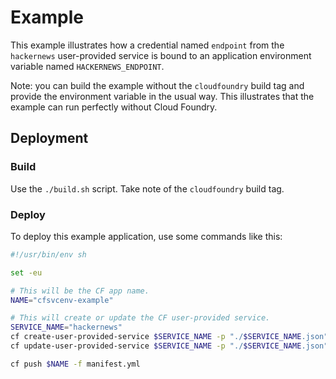 # Example

This example illustrates how a credential named `endpoint` from the `hackernews`
user-provided service is bound to an application environment variable named
`HACKERNEWS_ENDPOINT`.

Note: you can build the example without the `cloudfoundry` build tag and provide
the environment variable in the usual way. This illustrates that the example can
run perfectly without Cloud Foundry.

## Deployment

### Build

Use the `./build.sh` script. Take note of the `cloudfoundry` build tag.

### Deploy

To deploy this example application, use some commands like this:

```sh
#!/usr/bin/env sh

set -eu

# This will be the CF app name.
NAME="cfsvcenv-example"

# This will create or update the CF user-provided service.
SERVICE_NAME="hackernews"
cf create-user-provided-service $SERVICE_NAME -p "./$SERVICE_NAME.json" || true
cf update-user-provided-service $SERVICE_NAME -p "./$SERVICE_NAME.json"

cf push $NAME -f manifest.yml
```

